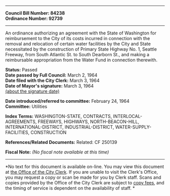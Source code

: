 * * * * *  
  
**Council Bill Number: [](#h0)[](#h2)84238**   
**Ordinance Number: 92739**  
  
* * * * *  
  
An ordinance authorizing an agreement with the State of Washington for reimbursement to the City of its costs incurred in connection with the removal and relocation of certain water facilities by the City and State necessitated by the construction of Primary State Highway No. 1, Seattle Freeway, from South Atlantic St. to South Dearborn St., and making a reimbursable appropriation from the Water Fund in connection therewith.  
  
**Status:** Passed   
**Date passed by Full Council:** March 2, 1964   
**Date filed with the City Clerk:** March 3, 1964   
**Date of Mayor's signature:** March 3, 1964   
[(about the signature date)](/~public/approvaldate.htm)   
  
  
**Date introduced/referred to committee:** February 24, 1964   
**Committee:** Utilities   
  
**Index Terms:** WASHINGTON-STATE, CONTRACTS, INTERLOCAL-AGREEMENTS, FREEWAYS, HIGHWAYS, NORTH-BEACON-HILL, INTERNATIONAL-DISTRICT, INDUSTRIAL-DISTRICT, WATER-SUPPLY-FACILITIES, CONSTRUCTION  
  
**References/Related Documents:** Related: CF 250139  
  
**Fiscal Note:** *(No fiscal note available at this time)*  
  
* * * * *  
  
*No text for this document is available on-line. You may view this document at [the Office of the City Clerk](http://www.seattle.gov/leg/clerk/contactUs.htm). If you are unable to visit the Clerk's Office, you may request a copy or scan be made for you by Clerk staff. Scans and copies provided by the Office of the City Clerk are subject to [copy fees](http://clerk.seattle.gov/~public/clerkfees.htm), and the timing of service is dependent on the availability of staff. *  
  
  
